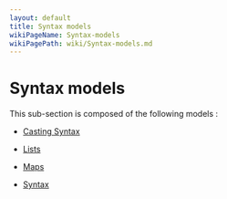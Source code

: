 ```yaml
---
layout: default
title: Syntax models
wikiPageName: Syntax-models
wikiPagePath: wiki/Syntax-models.md
---
```


# Syntax models

This sub-section is composed of the following models :

* [Casting Syntax](references#SyntaxmodelsCasting)

* [Lists](references#SyntaxmodelsLists)

* [Maps](references#SyntaxmodelsMaps)

* [Syntax](references#SyntaxmodelsSyntax(1.6))

